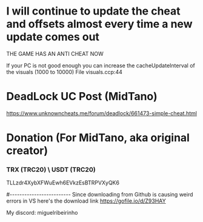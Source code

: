 # I will continue to update the cheat and offsets almost every time a new update comes out

THE GAME HAS AN ANTI CHEAT NOW

If your PC is not good enough you can increase the cacheUpdateInterval of the visuals (1000 to 10000)
File visuals.ccp:44

# DeadLock UC Post (MidTano)

https://www.unknowncheats.me/forum/deadlock/661473-simple-cheat.html

# Donation (For MidTano, aka original creator)
### TRX (TRC20) \ USDT (TRC20)
TLLzdr4XybXFWuEwh6EVkzEsBTRPVXyQK6 

#-------------------------
Since downloading from Github is causing weird errors in VS here's the download link
https://gofile.io/d/Z93HAY

My discord: miguelribeirinho
